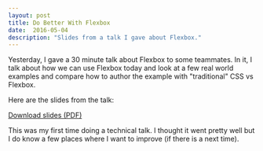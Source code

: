 ```yaml
---
layout: post
title: Do Better With Flexbox
date:  2016-05-04
description: "Slides from a talk I gave about Flexbox."
---
```


Yesterday, I gave a 30 minute talk about Flexbox to some teammates. In it, I talk about how we can use Flexbox today and look at a few real world examples and compare how to author the example with "traditional" CSS vs Flexbox.

Here are the slides from the talk:

<object data="/assets/slides/Do Better With Flexbox.pdf" type="application/pdf" title="Do Better With Flexbox" width="792" height="445">
    <a href="/assets/slides/Do Better With Flexbox.pdf">Download slides (PDF)</a>
</object><br>

This was my first time doing a technical talk. I thought it went pretty well but I do know a few places where I want to improve (if there is a next time).
